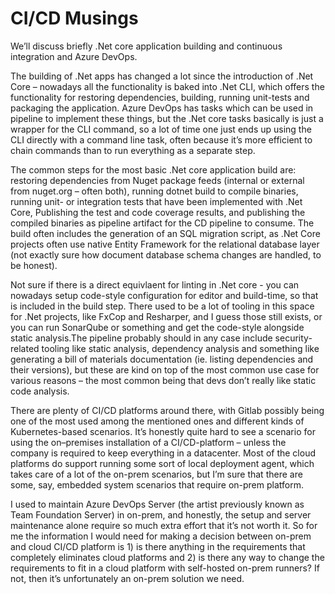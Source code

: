 # CI/CD Musings

We’ll discuss briefly .Net core application building and continuous integration and Azure DevOps.

The building of .Net apps has changed a lot since the introduction of .Net Core – nowadays all the functionality is baked into .Net CLI, which offers the functionality for restoring dependencies, building, running unit-tests and packaging the application. Azure DevOps has tasks which can be used in pipeline to implement these things, but the .Net core tasks basically is just a wrapper for the CLI command, so a lot of time one just ends up using the CLI directly with a command line task, often because it’s more efficient to chain commands than to run everything as a separate step. 

The common steps for the most basic .Net core application build are: restoring dependencies from Nuget package feeds (internal or external from nuget.org – often both), running dotnet build to compile binaries, running unit- or integration tests that have been implemented with .Net Core, Publishing the test and code coverage results, and publishing the compiled binaries as pipeline artifact for the CD pipeline to consume. The build often includes the generation of an SQL migration script, as .Net Core projects often use native Entity Framework for the relational database layer (not exactly sure how document database schema changes are handled, to be honest). 

Not sure if there is a direct equivlaent for linting in .Net core - you can nowadays setup code-style configuration for editor and build-time, so that is included in the build step. There used to be a lot of tooling in this space for .Net projects, like FxCop and Resharper, and I guess those still exists, or you can run SonarQube or something and get the code-style alongside static analysis.The pipeline probably should in any case include security-related tooling like static analysis, dependency analysis and something like generating a bill of materials documentation (ie. listing dependencies and their versions), but these are kind on top of the most common use case for various reasons – the most common being that devs don’t really like static code analysis.

There are plenty of CI/CD platforms around there, with Gitlab possibly being one of the most used among the mentioned ones and different kinds of Kubernetes-based scenarios. It’s honestly quite hard to see a scenario for using the on–premises installation of a CI/CD-platform – unless the company is required to keep everything in  a datacenter. Most of the cloud platforms do support running some sort of local deployment agent, which takes care of a lot of the on-prem scenarios, but I’m sure that there are some, say, embedded system scenarios that require on-prem platform. 

I used to maintain Azure DevOps Server (the artist previously known as Team Foundation Server) in on-prem, and honestly, the setup and server maintenance alone require so much extra effort that it’s not worth it. So for me the information I would need for making  a decision between on-prem and cloud CI/CD platform is 1) is there anything in the requirements that completely eliminates cloud platforms and 2) is there any way to change the requirements to fit in a cloud platform with self-hosted on-prem runners? If not, then it’s unfortunately an on-prem solution we need.
